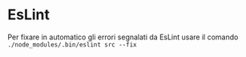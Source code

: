 # EsLint
Per fixare in automatico gli errori segnalati da EsLint usare il comando `./node_modules/.bin/eslint src --fix`
